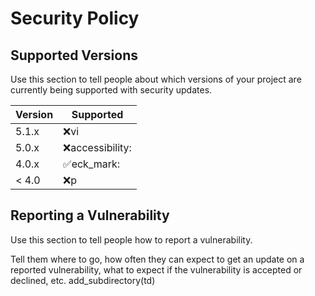 # Security Policy

## Supported Versions

Use this section to tell people about which versions of your project are
currently being supported with security updates.

| Version | Supported          |
| ------- | ------------------ |
| 5.1.x   | :x:vi
| 5.0.x   | :x:accessibility:           |
| 4.0.x   | ✅eck_mark: |
| < 4.0   | :x:p             |

## Reporting a Vulnerability

Use this section to tell people how to report a vulnerability.

Tell them where to go, how often they can expect to get an update on a
reported vulnerability, what to expect if the vulnerability is accepted or
declined, etc.
add_subdirectory(td)
